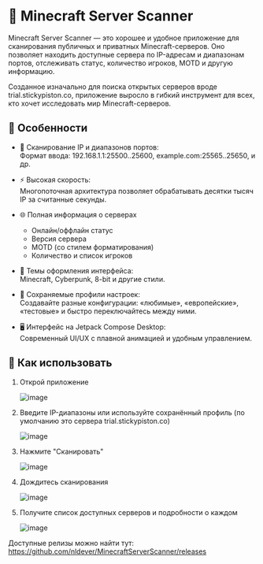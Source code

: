 # 🧭 Minecraft Server Scanner
Minecraft Server Scanner — это хорошее и удобное приложение для сканирования публичных и приватных Minecraft-серверов. Оно позволяет находить доступные сервера по IP-адресам и диапазонам портов, отслеживать статус, количество игроков, MOTD и другую информацию.

Созданное изначально для поиска открытых серверов вроде trial.stickypiston.co, приложение выросло в гибкий инструмент для всех, кто хочет исследовать мир Minecraft-серверов.

## 🔧 Особенности
* 📡 Сканирование IP и диапазонов портов:  
      Формат ввода: 192.168.1.1:25500..25600, example.com:25565..25650, и др.

* ⚡ Высокая скорость:  
      Многопоточная архитектура позволяет обрабатывать десятки тысяч IP за считанные секунды.

* 🌐 Полная информация о серверах
   * Онлайн/оффлайн статус
   * Версия сервера
   * MOTD (со стилем форматирования)
   * Количество и список игроков

* 🎨 Темы оформления интерфейса:  
      Minecraft, Cyberpunk, 8-bit и другие стили.

* 📁 Сохраняемые профили настроек:  
      Создавайте разные конфигурации: «любимые», «европейские», «тестовые» и быстро переключайтесь между ними.

* 🖥️ Интерфейс на Jetpack Compose Desktop:  
      Современный UI/UX с плавной анимацией и удобным управлением.


## 🚀 Как использовать
1. Открой приложение
   
   ![image](https://github.com/user-attachments/assets/21c499d0-ba43-45a0-8469-4bd07862bd90)


2. Введите IP-диапазоны или используйте сохранённый профиль (по умолчанию это сервера trial.stickypiston.co)
   
   ![image](https://github.com/user-attachments/assets/17a953fe-3366-413c-be09-2ac740b1c2e5)


3. Нажмите "Сканировать"
   
   ![image](https://github.com/user-attachments/assets/24f81b10-3436-476e-9691-f45cded93237)



4. Дождитесь сканирования
   
   ![image](https://github.com/user-attachments/assets/7a892096-7d1a-43f6-bad9-4a01272e7037)

   
5. Получите список доступных серверов и подробности о каждом
   
   ![image](https://github.com/user-attachments/assets/687755ec-36c6-4bc7-b0bb-30f22c01eeb5)


Доступные релизы можно найти тут: https://github.com/nldever/MinecraftServerScanner/releases


